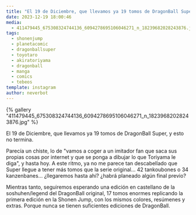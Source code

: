 ```yaml
---
title: "El 19 de Diciembre, que llevamos ya 19 tomos de DragonBall Super, y esto no termina"
date: 2023-12-19 18:00:46
media: 
  - 411479445_675308324744136_6094278695106046271_n_18239682028243876.jpg
tags: 
  - shonenjump
  - planetacomic
  - dragonballsuper
  - toyotaro
  - akiratoriyama
  - dragonball
  - manga
  - comics
  - tebeos
template: instagram
author: neverbot
---
```


{% gallery "411479445_675308324744136_6094278695106046271_n_18239682028243876.jpg" %}

El 19 de Diciembre, que llevamos ya 19 tomos de DragonBall Super, y esto no termina.

Parecía un chiste, lo de "vamos a coger a un imitador fan que saca sus propias cosas por internet y que se ponga a dibujar lo que Toriyama le diga", y hasta hoy. A este ritmo, ya no me parece tan descabellado que Super llegue a tener más tomos que la serie original... 42 tankoubones o 34 kanzenbanes... ¿llegaremos hasta ahí? ¿habrá planeado algún final previo?

Mientras tanto, seguiremos esperando una edición en castellano de la soshuhen/legend del DragonBall original, 17 tomos enormes replicando la primera edición en la Shonen Jump, con los mismos colores, resúmenes y extras. Porque nunca se tienen suficientes ediciones de DragonBall.
